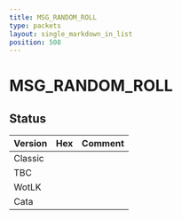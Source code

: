 ```yaml
---
title: MSG_RANDOM_ROLL
type: packets
layout: single_markdown_in_list
position: 508
---
```


# MSG_RANDOM_ROLL

## Status

Version | Hex | Comment
---------- | ---------- | ---------- 
Classic |  |  
TBC |  |  
WotLK |  |  
Cata |  |  
